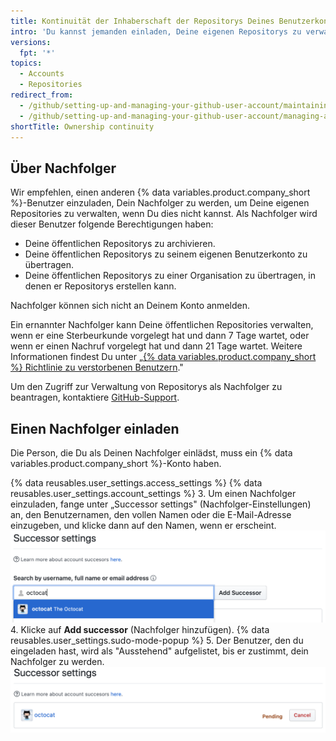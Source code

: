 ```yaml
---
title: Kontinuität der Inhaberschaft der Repositorys Deines Benutzerkontos sicherstellen
intro: 'Du kannst jemanden einladen, Deine eigenen Repositorys zu verwalten, wenn Du nicht dazu in der Lage bist.'
versions:
  fpt: '*'
topics:
  - Accounts
  - Repositories
redirect_from:
  - /github/setting-up-and-managing-your-github-user-account/maintaining-ownership-continuity-of-your-user-accounts-repositories
  - /github/setting-up-and-managing-your-github-user-account/managing-access-to-your-personal-repositories/maintaining-ownership-continuity-of-your-user-accounts-repositories
shortTitle: Ownership continuity
---
```


## Über Nachfolger

Wir empfehlen, einen anderen {% data variables.product.company_short %}-Benutzer einzuladen, Dein Nachfolger zu werden, um Deine eigenen Repositories zu verwalten, wenn Du dies nicht kannst. Als Nachfolger wird dieser Benutzer folgende Berechtigungen haben:

- Deine öffentlichen Repositorys zu archivieren.
- Deine öffentlichen Repositorys zu seinem eigenen Benutzerkonto zu übertragen.
- Deine öffentlichen Repositorys zu einer Organisation zu übertragen, in denen er Repositorys erstellen kann.

Nachfolger können sich nicht an Deinem Konto anmelden.

Ein ernannter Nachfolger kann Deine öffentlichen Repositories verwalten, wenn er eine Sterbeurkunde vorgelegt hat und dann 7 Tage wartet, oder wenn er einen Nachruf vorgelegt hat und dann 21 Tage wartet. Weitere Informationen findest Du unter „[{% data variables.product.company_short %} Richtlinie zu verstorbenen Benutzern](/github/site-policy/github-deceased-user-policy)."

Um den Zugriff zur Verwaltung von Repositorys als Nachfolger zu beantragen, kontaktiere [GitHub-Support](https://support.github.com/contact?tags=docs-accounts).

## Einen Nachfolger einladen
Die Person, die Du als Deinen Nachfolger einlädst, muss ein {% data variables.product.company_short %}-Konto haben.

{% data reusables.user_settings.access_settings %}
{% data reusables.user_settings.account_settings %}
3. Um einen Nachfolger einzuladen, fange unter „Successor settings" (Nachfolger-Einstellungen) an, den Benutzernamen, den vollen Namen oder die E-Mail-Adresse einzugeben, und klicke dann auf den Namen, wenn er erscheint. ![Suchfeld „Successor invitation" (Nachfolger-Einladung)](/assets/images/help/settings/settings-invite-successor-search-field.png)
4. Klicke auf **Add successor** (Nachfolger hinzufügen).
{% data reusables.user_settings.sudo-mode-popup %}
5. Der Benutzer, den du eingeladen hast, wird als "Ausstehend" aufgelistet, bis er zustimmt, dein Nachfolger zu werden. ![Ausstehende Nachfolger-Einladung](/assets/images/help/settings/settings-pending-successor.png)

